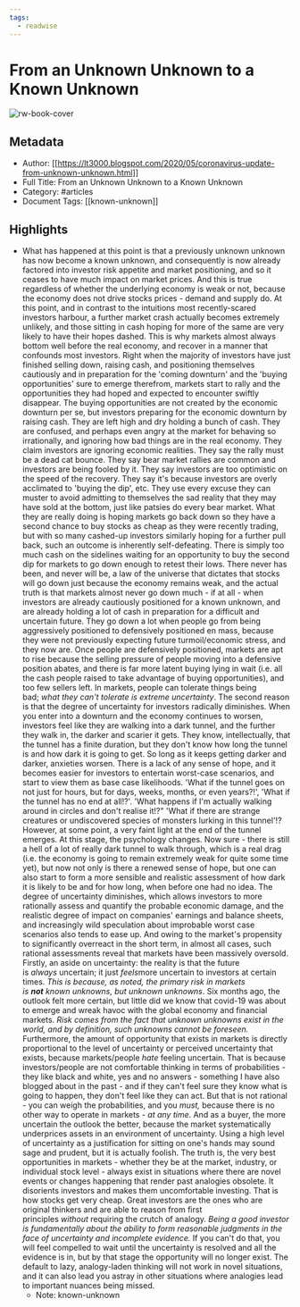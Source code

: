 ```yaml
---
tags:
  - readwise
---
```


# From an Unknown Unknown to a Known Unknown

![rw-book-cover](https://readwise-assets.s3.amazonaws.com/static/images/default-book-icon-4.11327a2af05a.png)

## Metadata
- Author: [[https://lt3000.blogspot.com/2020/05/coronavirus-update-from-unknown-unknown.html]]
- Full Title: From an Unknown Unknown to a Known Unknown
- Category: #articles
- Document Tags: [[known-unknown]]

## Highlights
- What has happened at this point is that a previously unknown unknown has now become a known unknown, and consequently is now already factored into investor risk appetite and market positioning, and so it ceases to have much impact on market prices. And this is true regardless of whether the underlying economy is weak or not, because the economy does not drive stocks prices - demand and supply do. At this point, and in contrast to the intuitions most recently-scared investors harbour, a further market crash actually becomes extremely unlikely, and those sitting in cash hoping for more of the same are very likely to have their hopes dashed.
  This is why markets almost always bottom well before the real economy, and recover in a manner that confounds most investors. Right when the majority of investors have just finished selling down, raising cash, and positioning themselves cautiously and in preparation for the 'coming downturn' and the 'buying opportunities' sure to emerge therefrom, markets start to rally and the opportunities they had hoped and expected to encounter swiftly disappear. The buying opportunities are not created by the economic downturn per se, but investors preparing for the economic downturn by raising cash.
  They are left high and dry holding a bunch of cash. They are confused, and perhaps even angry at the market for behaving so irrationally, and ignoring how bad things are in the real economy. They claim investors are ignoring economic realities. They say the rally must be a dead cat bounce. They say bear market rallies are common and investors are being fooled by it. They say investors are too optimistic on the speed of the recovery. They say it's because investors are overly acclimated to 'buying the dip', etc. They use every excuse they can muster to avoid admitting to themselves the sad reality that they may have sold at the bottom, just like patsies do every bear market. What they are really doing is hoping markets go back down so they have a second chance to buy stocks as cheap as they were recently trading, but with so many cashed-up investors similarly hoping for a further pull back, such an outcome is inherently self-defeating. There is simply too much cash on the sidelines waiting for an opportunity to buy the second dip for markets to go down enough to retest their lows.
  There never has been, and never will be, a law of the universe that dictates that stocks will go down just because the economy remains weak, and the actual truth is that markets almost never go down much - if at all - when investors are already cautiously positioned for a known unknown, and are already holding a lot of cash in preparation for a difficult and uncertain future. They go down a lot when people go from being aggressively positioned to defensively positioned en mass, because they were not previously expecting future turmoil/economic stress, and they now are. Once people are defensively positioned, markets are apt to rise because the selling pressure of people moving into a defensive position abates, and there is far more latent buying lying in wait (i.e. all the cash people raised to take advantage of buying opportunities), and too few sellers left.
  In markets, people can tolerate things being bad; *what they can't tolerate is extreme uncertainty*.
  The second reason is that the degree of uncertainty for investors radically diminishes. When you enter into a downturn and the economy continues to worsen, investors feel like they are walking into a dark tunnel, and the further they walk in, the darker and scarier it gets. They know, intellectually, that the tunnel has a finite duration, but they don't know how long the tunnel is and how dark it is going to get. So long as it keeps getting darker and darker, anxieties worsen. There is a lack of any sense of hope, and it becomes easier for investors to entertain worst-case scenarios, and start to view them as base case likelihoods. 'What if the tunnel goes on not just for hours, but for days, weeks, months, or even years?!', 'What if the tunnel has no end at all!?'. 'What happens if I'm actually walking around in circles and don't realise it!?" 'What if there are strange creatures or undiscovered species of monsters lurking in this tunnel'!?
  However, at some point, a very faint light at the end of the tunnel emerges. At this stage, the psychology changes. Now sure - there is still a hell of a lot of really dark tunnel to walk through, which is a real drag (i.e. the economy is going to remain extremely weak for quite some time yet), but now not only is there a renewed sense of hope, but one can also start to form a more sensible and realistic assessment of how dark it is likely to be and for how long, when before one had no idea. The degree of uncertainty diminishes, which allows investors to more rationally assess and quantify the probable economic damage, and the realistic degree of impact on companies' earnings and balance sheets, and increasingly wild speculation about improbable worst case scenarios also tends to ease up. And owing to the market's propensity to significantly overreact in the short term, in almost all cases, such rational assessments reveal that markets have been massively oversold.
  Firstly, an aside on uncertainty: the reality is that the future is *always* uncertain; it just *feels*more uncertain to investors at certain times. *This is because, as noted, the primary risk in markets is **not** known unknowns, but unknown unknowns*. Six months ago, the outlook felt more certain, but little did we know that covid-19 was about to emerge and wreak havoc with the global economy and financial markets. *Risk comes from the fact that unknown unknowns exist in the world, and by definition, such unknowns cannot be foreseen.*
  Furthermore, the amount of opportunity that exists in markets is directly proportional to the level of uncertainty or perceived uncertainty that exists, because markets/people *hate* feeling uncertain. That is because investors/people are not comfortable thinking in terms of probabilities - they like black and white, yes and no answers - something I have also blogged about in the past - and if they can't feel sure they know what is going to happen, they don't feel like they can act. But that is not rational - you can weigh the probabilities, and you *must,* because there is no other way to operate in markets - *at any time*. And as a buyer, the more uncertain the outlook the better, because the market systematically underprices assets in an environment of uncertainty. Using a high level of uncertainty as a justification for sitting on one's hands may sound sage and prudent, but it is actually foolish.
  The truth is, the very best opportunities in markets - whether they be at the market, industry, or individual stock level - always exist in situations where there are novel events or changes happening that render past analogies obsolete. It disorients investors and makes them uncomfortable investing. That is how stocks get very cheap. Great investors are the ones who are original thinkers and are able to reason from first principles *without* requiring the crutch of analogy.
  *Being a good investor is fundamentally about the ability to form reasonable judgments in the face of uncertainty and incomplete evidence.* If you can't do that, you will feel compelled to wait until the uncertainty is resolved and all the evidence is in, but by that stage the opportunity will no longer exist. The default to lazy, analogy-laden thinking will not work in novel situations, and it can also lead you astray in other situations where analogies lead to important nuances being missed.
    - Note: known-unknown

